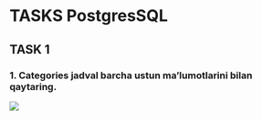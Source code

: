 # TASKS PostgresSQL

## TASK 1
### 1. Categories jadval barcha ustun ma’lumotlarini bilan qaytaring.

![](/home/saydullo/Desktop/PythonCourse-2023/Database/Lesson1/task1.png)
